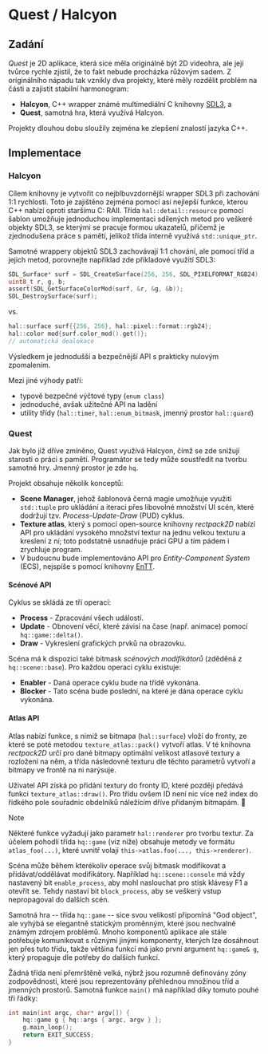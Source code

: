 # Quest / Halcyon

## Zadání
_Quest_ je 2D aplikace, která sice měla originálně být 2D videohra, ale její tvůrce rychle zjistil, že to fakt nebude procházka růžovým sadem.
Z originálního nápadu tak vznikly dva projekty, které měly rozdělit problém na části a zajistit stabilní harmonogram:
- **Halcyon**, C++ wrapper známé multimediální C knihovny [SDL3](https://github.com/libsdl-org/SDL), a
- **Quest**, samotná hra, která využívá Halcyon.

Projekty dlouhou dobu sloužily zejména ke zlepšení znalostí jazyka C++.

## Implementace

### Halcyon
Cílem knihovny je vytvořit co nejblbuvzdornější wrapper SDL3 při zachování 1:1 rychlosti.
Toto je zajištěno zejména pomocí asi nejlepší funkce, kterou C++ nabízí oproti staršímu C: RAII.
Třída `hal::detail::resource` pomocí šablon umožňuje jednoduchou implementaci sdílených metod
pro veškeré objekty SDL3, se kterými se pracuje formou ukazatelů, přičemž je zjednodušena práce
s pamětí, jelikož třída interně využívá `std::unique_ptr`.

Samotné wrappery objektů SDL3 zachovávají 1:1 chování, ale pomocí tříd a jejich metod, porovnejte například zde příkladové využití SDL3:
```c
SDL_Surface* surf = SDL_CreateSurface(256, 256, SDL_PIXELFORMAT_RGB24);
uint8_t r, g, b;
assert(SDL_GetSurfaceColorMod(surf, &r, &g, &b));
SDL_DestroySurface(surf);
```
vs.
```cpp
hal::surface surf{{256, 256}, hal::pixel::format::rgb24};
hal::color mod{surf.color_mod().get()};
// automatická dealokace
```
Výsledkem je jednodušší a bezpečnější API s prakticky nulovým zpomalením.

Mezi jiné výhody patří:
- typově bezpečné výčtové typy (`enum class`)
- jednoduché, avšak užitečné API na ladění
- utility třídy (`hal::timer`, `hal::enum_bitmask`, jmenný prostor `hal::guard`)

### Quest
Jak bylo již dříve zmíněno, Quest využívá Halcyon, čímž se zde snižují starosti o práci s pamětí.
Programátor se tedy může soustředit na tvorbu samotné hry. Jmenný prostor je zde `hq`.

Projekt obsahuje několik konceptů:
- **Scene Manager**, jehož šablonová černá magie umožňuje využití `std::tuple` pro ukládání a iteraci přes libovolné množství
UI scén, které dodržují tzv. _Process-Update-Draw_ (PUD) cyklus.
- **Texture atlas**, který s pomocí open-source knihovny _rectpack2D_ nabízí API pro ukládání vysokého množství textur
na jednu velkou texturu a kreslení z ní; toto podstatně usnadňuje práci GPU a tím pádem i zrychluje program.
- V budoucnu bude implementováno API pro _Entity-Component System_ (ECS), nejspíše s pomocí knihovny [EnTT](https://github.com/skypjack/entt).

#### Scénové API
Cyklus se skládá ze tří operací:
- **Process** - Zpracování všech událostí.
- **Update** - Obnovení věcí, které závisí na čase (např. animace) pomocí `hq::game::delta()`.
- **Draw** - Vykreslení grafických prvků na obrazovku.

Scéna má k dispozici také bitmask _scénových modifikátorů_ (zděděná z `hq::scene::base`). Pro každou operaci cyklu existuje:
- **Enabler** - Daná operace cyklu bude na třídě vykonána.
- **Blocker** - Tato scéna bude poslední, na které je dána operace cyklu vykonána.

#### Atlas API
Atlas nabízí funkce, s nimiž se bitmapa (`hal::surface`) vloží do fronty, ze které se poté metodou `texture_atlas::pack()` vytvoří atlas.
V té knihovna _rectpack2D_ určí pro dané bitmapy optimální velikost atlasové textury a rozložení na něm, a třída následovně texturu dle těchto
parametrů vytvoří a bitmapy ve frontě na ni narýsuje.

Uživatel API získá po přidání textury do fronty ID, které později předává funkci `texture_atlas::draw()`. Pro třídu ovšem ID není nic více než
index do řídkého pole souřadnic obdelníků náležícím dříve přidaným bitmapám. 🚀

> [!NOTE]
> Některé funkce vyžadují jako parametr `hal::renderer` pro tvorbu textur. Za účelem pohodlí třída `hq::game` (viz níže) obsahuje
> metody ve formátu `atlas_foo(...)`, které uvnitř volají `this->atlas.foo(..., this->renderer)`.

Scéna může během kterékoliv operace svůj bitmask modifikovat a přidávat/oddělávat modifikátory. Například `hq::scene::console` má vždy nastavený bit `enable_process`, aby mohl naslouchat pro stisk klávesy F1 a otevřít se. Tehdy nastaví bit `block_process`, aby se veškerý vstup nepropagoval do dalších scén.

Samotná hra -- třída `hq::game` -- sice svou velikostí připomíná "God object", ale vyhýbá se elegantně statickým proměnným, které jsou
nechvalně známým zdrojem problémů. Mnoho komponentů aplikace ale stále potřebuje komunikovat s různými jinými komponenty,
kterých lze dosáhnout jen přes tuto třídu, takže většina funkcí má jako první argument `hq::game& g`, který propaguje
dle potřeby do dalších funkcí.

Žádná třída není přemrštěně velká, nýbrž jsou rozumně definovány zóny zodpovědnosti, které jsou reprezentovány přehlednou množinou tříd
a jmenných prostorů. Samotná funkce `main()` má například díky tomuto pouhé tři řádky:
```cpp
int main(int argc, char* argv[]) {
    hq::game g { hq::args { argc, argv } };
    g.main_loop();
    return EXIT_SUCCESS;
}
```
